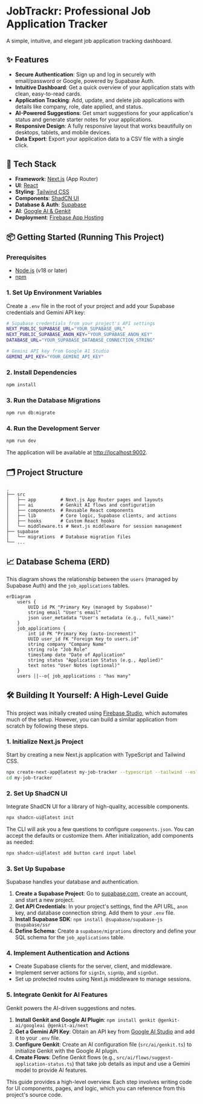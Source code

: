 # JobTrackr: Professional Job Application Tracker

A simple, intuitive, and elegant job application tracking dashboard.

## ✨ Features

- **Secure Authentication**: Sign up and log in securely with email/password or Google, powered by Supabase Auth.
- **Intuitive Dashboard**: Get a quick overview of your application stats with clean, easy-to-read cards.
- **Application Tracking**: Add, update, and delete job applications with details like company, role, date applied, and status.
- **AI-Powered Suggestions**: Get smart suggestions for your application's status and generate starter notes for your applications.
- **Responsive Design**: A fully responsive layout that works beautifully on desktops, tablets, and mobile devices.
- **Data Export**: Export your application data to a CSV file with a single click.

## 🚀 Tech Stack

- **Framework**: [Next.js](https://nextjs.org/) (App Router)
- **UI**: [React](https://react.dev/)
- **Styling**: [Tailwind CSS](https://tailwindcss.com/)
- **Components**: [ShadCN UI](https://ui.shadcn.com/)
- **Database & Auth**: [Supabase](https://supabase.io/)
- **AI**: [Google AI & Genkit](https://firebase.google.com/docs/genkit)
- **Deployment**: [Firebase App Hosting](https://firebase.google.com/docs/app-hosting)

## 📦 Getting Started (Running This Project)

### Prerequisites

- [Node.js](https://nodejs.org/en) (v18 or later)
- [npm](https://www.npmjs.com/)
### 1. Set Up Environment Variables

Create a `.env` file in the root of your project and add your Supabase credentials and Gemini API key:

```bash
# Supabase credentials from your project's API settings
NEXT_PUBLIC_SUPABASE_URL="YOUR_SUPABASE_URL"
NEXT_PUBLIC_SUPABASE_ANON_KEY="YOUR_SUPABASE_ANON_KEY"
DATABASE_URL="YOUR_SUPABASE_DATABASE_CONNECTION_STRING"

# Gemini API key from Google AI Studio
GEMINI_API_KEY="YOUR_GEMINI_API_KEY"
```

### 2. Install Dependencies

```bash
npm install
```

### 3. Run the Database Migrations

```bash
npm run db:migrate
```

### 4. Run the Development Server

```bash
npm run dev
```

The application will be available at [http://localhost:9002](http://localhost:9002).

## 🗂️ Project Structure

```
.
├── src
│   ├── app         # Next.js App Router pages and layouts
│   ├── ai          # Genkit AI flows and configuration
│   ├── components  # Reusable React components
│   ├── lib         # Core logic, Supabase clients, and actions
│   ├── hooks       # Custom React hooks
│   └── middleware.ts # Next.js middleware for session management
├── supabase
│   └── migrations  # Database migration files
└── ...
```

## 📈 Database Schema (ERD)

This diagram shows the relationship between the `users` (managed by Supabase Auth) and the `job_applications` tables.

```mermaid
erDiagram
    users {
        UUID id PK "Primary Key (managed by Supabase)"
        string email "User's email"
        json user_metadata "User's metadata (e.g., full_name)"
    }
    job_applications {
        int id PK "Primary Key (auto-increment)"
        UUID user_id FK "Foreign Key to users.id"
        string company "Company Name"
        string role "Job Role"
        timestamp date "Date of Application"
        string status "Application Status (e.g., Applied)"
        text notes "User Notes (optional)"
    }
    users ||--o{ job_applications : "has many"
```

## 🛠️ Building It Yourself: A High-Level Guide

This project was initially created using [Firebase Studio](https://firebase.google.com/docs/studio), which automates much of the setup. However, you can build a similar application from scratch by following these steps.

### 1. Initialize Next.js Project

Start by creating a new Next.js application with TypeScript and Tailwind CSS.

```bash
npx create-next-app@latest my-job-tracker --typescript --tailwind --eslint
cd my-job-tracker
```

### 2. Set Up ShadCN UI

Integrate ShadCN UI for a library of high-quality, accessible components.

```bash
npx shadcn-ui@latest init
```

The CLI will ask you a few questions to configure `components.json`. You can accept the defaults or customize them. After initialization, add components as needed:

```bash
npx shadcn-ui@latest add button card input label
```

### 3. Set Up Supabase

Supabase handles your database and authentication.

1.  **Create a Supabase Project**: Go to [supabase.com](https://supabase.com), create an account, and start a new project.
2.  **Get API Credentials**: In your project's settings, find the API URL, `anon` key, and database connection string. Add them to your `.env` file.
3.  **Install Supabase SDK**: `npm install @supabase/supabase-js @supabase/ssr`
4.  **Define Schema**: Create a `supabase/migrations` directory and define your SQL schema for the `job_applications` table.

### 4. Implement Authentication and Actions

- Create Supabase clients for the server, client, and middleware.
- Implement server actions for `signIn`, `signUp`, and `signOut`.
- Set up protected routes using Next.js middleware to manage sessions.

### 5. Integrate Genkit for AI Features

Genkit powers the AI-driven suggestions and notes.

1.  **Install Genkit and Google AI Plugin**: `npm install genkit @genkit-ai/googleai @genkit-ai/next`
2.  **Get a Gemini API Key**: Obtain an API key from [Google AI Studio](https://aistudio.google.com/app/apikey) and add it to your `.env` file.
3.  **Configure Genkit**: Create an AI configuration file (`src/ai/genkit.ts`) to initialize Genkit with the Google AI plugin.
4.  **Create Flows**: Define Genkit flows (e.g., `src/ai/flows/suggest-application-status.ts`) that take job details as input and use a Gemini model to provide AI features.

This guide provides a high-level overview. Each step involves writing code for UI components, pages, and logic, which you can reference from this project's source code.
